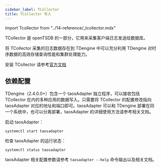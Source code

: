 ```yaml
---
sidebar_label: TCollector
title: TCollector 写入
---
```


import Tcollector from "../14-reference/_tcollector.mdx"

TCollector 是 openTSDB 的一部分，它用来采集客户端日志发送给数据库。

将 TCollector 采集的日志数据存在到 TDengine 中可以充分利用 TDengine 对时序数据的高效存储查询性能和集群处理能力。

安装 TCollector 请参考[官方文档](http://opentsdb.net/docs/build/html/user_guide/utilities/tcollector.html#installation-of-tcollector)

## 依赖配置

TDengine（2.4.0.0+）包含一个 taosAdapter 独立程序，可以接收包括 TCollector 在内的多种应用的数据写入。只需要将 TCollector 的配置修改指向 taosAdapter 对应的地址和端口即可。taosAdapter 可以和 TDengine 部署在同一个系统中，也可以分离部署，taosAdapter 的详细使用方法请参考相关文档。

启动 taosAdapter：

```
systemctl start taosadapter
```

检查 taosAdapter 的运行状态：

```
systemctl status taosadapter
```

<Tcollector />

taosAdapter 相关配置参数请参考 `taosadapter --help` 命令输出以及相关文档。
